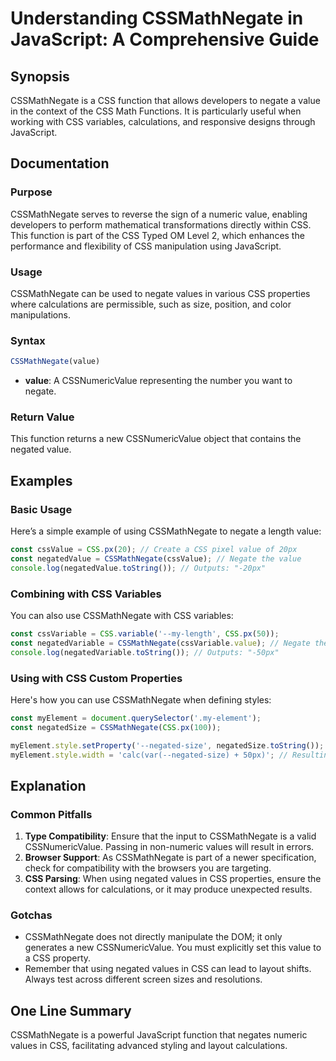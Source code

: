 <!--
Meta Description: # Understanding CSSMathNegate in JavaScript: A Comprehensive Guide ## Synopsis CSSMathNegate is a CSS function that allows developers to negate a valu...
Meta Keywords: css, cssmathnegate, value, javascript, negate
-->

# Understanding CSSMathNegate in JavaScript: A Comprehensive Guide

## Synopsis
CSSMathNegate is a CSS function that allows developers to negate a value in the context of the CSS Math Functions. It is particularly useful when working with CSS variables, calculations, and responsive designs through JavaScript.

## Documentation
### Purpose
CSSMathNegate serves to reverse the sign of a numeric value, enabling developers to perform mathematical transformations directly within CSS. This function is part of the CSS Typed OM Level 2, which enhances the performance and flexibility of CSS manipulation using JavaScript.

### Usage
CSSMathNegate can be used to negate values in various CSS properties where calculations are permissible, such as size, position, and color manipulations.

### Syntax
```javascript
CSSMathNegate(value)
```
- **value**: A CSSNumericValue representing the number you want to negate.

### Return Value
This function returns a new CSSNumericValue object that contains the negated value.

## Examples
### Basic Usage
Here’s a simple example of using CSSMathNegate to negate a length value:

```javascript
const cssValue = CSS.px(20); // Create a CSS pixel value of 20px
const negatedValue = CSSMathNegate(cssValue); // Negate the value
console.log(negatedValue.toString()); // Outputs: "-20px"
```

### Combining with CSS Variables
You can also use CSSMathNegate with CSS variables:

```javascript
const cssVariable = CSS.variable('--my-length', CSS.px(50));
const negatedVariable = CSSMathNegate(cssVariable.value); // Negate the variable's value
console.log(negatedVariable.toString()); // Outputs: "-50px"
```

### Using with CSS Custom Properties
Here's how you can use CSSMathNegate when defining styles:

```javascript
const myElement = document.querySelector('.my-element');
const negatedSize = CSSMathNegate(CSS.px(100));

myElement.style.setProperty('--negated-size', negatedSize.toString());
myElement.style.width = 'calc(var(--negated-size) + 50px)'; // Resulting width is "-100px + 50px"
```

## Explanation
### Common Pitfalls
1. **Type Compatibility**: Ensure that the input to CSSMathNegate is a valid CSSNumericValue. Passing in non-numeric values will result in errors.
2. **Browser Support**: As CSSMathNegate is part of a newer specification, check for compatibility with the browsers you are targeting.
3. **CSS Parsing**: When using negated values in CSS properties, ensure the context allows for calculations, or it may produce unexpected results.

### Gotchas
- CSSMathNegate does not directly manipulate the DOM; it only generates a new CSSNumericValue. You must explicitly set this value to a CSS property.
- Remember that using negated values in CSS can lead to layout shifts. Always test across different screen sizes and resolutions.

## One Line Summary
CSSMathNegate is a powerful JavaScript function that negates numeric values in CSS, facilitating advanced styling and layout calculations.